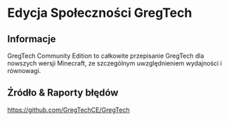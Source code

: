 # Edycja Społeczności GregTech

## Informacje

GregTech Community Edition to całkowite przepisanie GregTech dla nowszych wersji Minecraft, ze szczególnym uwzględnieniem wydajności i równowagi.

## Źródło & Raporty błędów

https://github.com/GregTechCE/GregTech